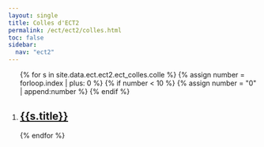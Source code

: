 ```yaml
---
layout: single
title: Colles d'ECT2
permalink: /ect/ect2/colles.html
toc: false
sidebar:
  nav: "ect2"
---
```


<ol>
{% for s in site.data.ect.ect2.ect_colles.colle %}
{% assign number = forloop.index | plus: 0 %}
{% if number < 10 %}
{% assign number = "0" | append:number %}
{% endif %}

<li>
<h2 class="mycss" id="divers_{{number}}"><a href="../_pages/ect/ect2/colles/ect-colle{{number}}.pdf">{{s.title}}</a></h2>
</li>
{% endfor %}
</ol>